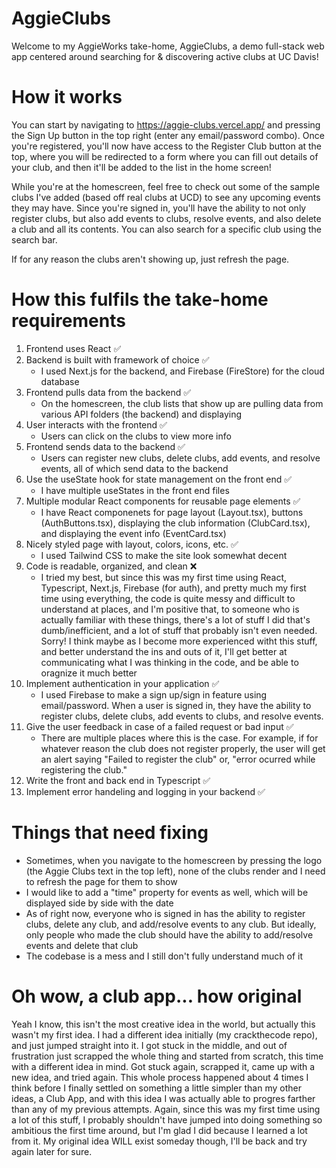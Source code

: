 # AggieClubs
Welcome to my AggieWorks take-home, AggieClubs, a demo full-stack web app centered around searching for &amp; discovering active clubs at UC Davis! 

# How it works 
You can start by navigating to https://aggie-clubs.vercel.app/ and pressing the Sign Up button in the top right (enter any email/password combo). 
Once you're registered, you'll now have access to the Register Club button at the top, where you will be redirected to a form where you can fill out 
details of your club, and then it'll be added to the list in the home screen! 

While you're at the homescreen, feel free to check out some of the sample clubs I've added (based off real clubs at UCD) to see any upcoming events they
may have. Since you're signed in, you'll have the ability to not only register clubs, but also add events to clubs, resolve events, and also delete a club
and all its contents. You can also search for a specific club using the search bar.

If for any reason the clubs aren't showing up, just refresh the page.

# How this fulfils the take-home requirements 

1. Frontend uses React ✅
2. Backend is built with framework of choice ✅
   - I used Next.js for the backend, and Firebase (FireStore) for the cloud database 
3. Frontend pulls data from the backend ✅
   - On the homescreen, the club lists that show up are pulling data from various API folders (the backend) and displaying 
4. User interacts with the frontend ✅
   - Users can click on the clubs to view more info
5. Frontend sends data to the backend ✅
   - Users can register new clubs, delete clubs, add events, and resolve events, all of which send data to the backend
6. Use the useState hook for state management on the front end ✅
   - I have multiple useStates in the front end files
7. Multiple modular React components for reusable page elements ✅
   - I have React componenets for page layout (Layout.tsx), buttons (AuthButtons.tsx), displaying the club information (ClubCard.tsx), and displaying the event info (EventCard.tsx)
8. Nicely styled page with layout, colors, icons, etc. ✅
   - I used Tailwind CSS to make the site look somewhat decent
9. Code is readable, organized, and clean ❌
    - I tried my best, but since this was my first time using React, Typescript, Next.js, Firebase (for auth), and pretty much my first time using everything,
      the code is quite messy and difficult to understand at places, and I'm positive that, to someone who is actually familiar with these things, there's a lot
      of stuff I did that's dumb/inefficient, and a lot of stuff that probably isn't even needed. Sorry! I think maybe as I become more experienced witht this stuff,
      and better understand the ins and outs of it, I'll get better at communicating what I was thinking in the code, and be able to oragnize it much better
10. Implement authentication in your application ✅
    - I used Firebase to make a sign up/sign in feature using email/password. When a user is signed in, they have the ability to register clubs, delete clubs, add events to clubs, and resolve events.
11. Give the user feedback in case of a failed request or bad input ✅
    - There are multiple places where this is the case. For example, if for whatever reason the club does not register properly, the user will get an alert saying "Failed to register the club" or,
      "error ocurred while registering the club."
12. Write the front and back end in Typescript ✅
13. Implement error handeling and logging in your backend ✅


# Things that need fixing 
- Sometimes, when you navigate to the homescreen by pressing the logo (the Aggie Clubs text in the top left), none of the clubs render and I need to refresh the page for them to show
- I would like to add a "time" property for events as well, which will be displayed side by side with the date
- As of right now, everyone who is signed in has the ability to register clubs, delete any club, and add/resolve events to any club. But ideally, only people who made the club should have the
  ability to add/resolve events and delete that club
- The codebase is a mess and I still don't fully understand much of it


# Oh wow, a club app... how original 
Yeah I know, this isn't the most creative idea in the world, but actually this wasn't my first idea. I had a different idea initially (my crackthecode repo), and 
just jumped straight into it. I got stuck in the middle, and out of frustration just scrapped the whole thing and started from scratch, this time with a different 
idea in mind. Got stuck again, scrapped it, came up with a new idea, and tried again. This whole process happened about 4 times I think before I finally settled on
something a little simpler than my other ideas, a Club App, and with this idea I was actually able to progres farther than any of my previous attempts. Again, since
this was my first time using a lot of this stuff, I probably shouldn't have jumped into doing something so ambitious the first time around, but I'm glad I did because I learned a lot from it. My original idea WILL exist someday though, I'll be back and try again later for sure. 
